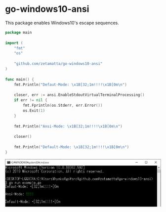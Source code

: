 go-windows10-ansi
=================

This package enables Windows10's escape sequences.

```go
package main

import (
    "fmt"
    "os"

    "github.com/zetamatta/go-windows10-ansi"
)

func main() {
    fmt.Println("Defaut-Mode: \x1B[32;1m!!!!\x1B[0m\n")

    closer, err := ansi.EnableStdoutVirtualTerminalProcessing()
    if err != nil {
        fmt.Fprintln(os.Stderr, err.Error())
        os.Exit(1)
    }

    fmt.Println("Ansi-Mode: \x1B[32;1m!!!!\x1B[0m\n")

    closer()

    fmt.Println("Default-Mode: \x1B[32;1m!!!!\x1B[0m\n")
}
```

<img src="example.png" />
